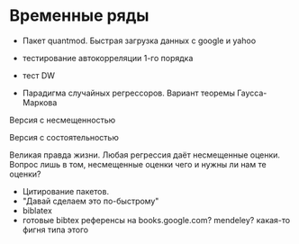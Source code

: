 Временные ряды
==============

* Пакет quantmod. Быстрая загрузка данных с google и yahoo
* тестирование автокорреляции 1-го порядка
* тест DW


* Парадигма случайных регрессоров. Вариант теоремы Гаусса-Маркова

Версия с несмещенностью

Версия с состоятельностью

Великая правда жизни. Любая регрессия даёт несмещенные оценки. Вопрос лишь в том, несмещенные оценки чего и нужны ли нам те оценки?


* Цитирование пакетов.
 * "Давай сделаем это по-быстрому"
 * biblatex
 * готовые bibtex референсы на books.google.com? mendeley? какая-то фигня типа этого
 
 
 

